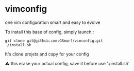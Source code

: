 # vimconfig
one vim configuration smart and easy to evolve

To install this base of config, simply launch :

```
git clone git@github.com:GSmurf/vimconfig.git
./install.sh
```

It's clone projets and copy for your config

:warning: this erase your actual config, save it before use './install.sh'
